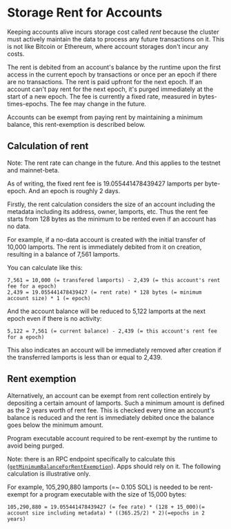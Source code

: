 # Storage Rent for Accounts

Keeping accounts alive incurs storage cost called _rent_ because the cluster must actively maintain the data to process any future transactions on it. This is not like Bitcoin or Ethereum, where account storages don't incur any costs.

The rent is debited from an account's balance by the runtime upon the first access in the current epoch by transactions or once per an epoch if there are no transactions. The rent is paid upfront for the next epoch. If an account can't pay rent for the next epoch, it's purged immediately at the start of a new epoch. The fee is currently a fixed rate, measured in bytes-times-epochs. The fee may change in the future.

Accounts can be exempt from paying rent by maintaining a minimum balance, this rent-exemption is described below.

## Calculation of rent

Note: The rent rate can change in the future. And this applies to the testnet and mainnet-beta.

As of writing, the fixed rent fee is 19.055441478439427 lamports per byte-epoch. And an epoch is roughly 2 days.

Firstly, the rent calculation considers the size of an account including the metadata including its address, owner, lamports, etc. Thus the rent fee starts from 128 bytes as the minimum to be rented even if an account has no data.

For example, if a no-data account is created with the initial transfer of 10,000 lamports. The rent is immediately debited from it on creation, resulting in a balance of 7,561 lamports.

You can calculate like this:

```
7,561 = 10,000 (= transfered lamports) - 2,439 (= this account's rent fee for a epoch)
2,439 = 19.055441478439427 (= rent rate) * 128 bytes (= minimum account size) * 1 (= epoch)
```

And the account balance will be reduced to 5,122 lamports at the next epoch even if there is no activity:

```
5,122 = 7,561 (= current balance) - 2,439 (= this account's rent fee for a epoch)
```

This also indicates an account will be immediately removed after creation if the transferred lamports is less than or equal to 2,439.

## Rent exemption

Alternatively, an account can be exempt from rent collection entirely by depositing a certain amount of lamports. Such a minimum amount is defined as the 2 years worth of rent fee. This is checked every time an account's balance is reduced and the rent is immediately debited once the balance goes below the minimum amount.

Program executable account required to be rent-exempt by the runtime to avoid being purged.

Note: there is an RPC endpoint specifically to calculate this ([`getMinimumBalanceForRentExemption`](../jsonrpc-api.md#getminimumbalanceforrentexemption)). Apps should rely on it. The following calculation is illustrative only.

For example, 105,290,880 lamports (=~ 0.105 SOL) is needed to be rent-exempt for a program executable with the size of 15,000 bytes:

```
105,290,880 = 19.055441478439427 (= fee rate) * (128 + 15_000)(= account size including metadata) * ((365.25/2) * 2)(=epochs in 2 years)
```
